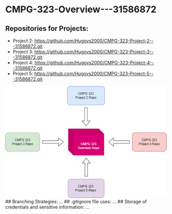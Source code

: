 # CMPG-323-Overview---31586872

## Repositories for Projects:
- Project 2: https://github.com/Hugovs2000/CMPG-323-Project-2---31586872.git
- Project 3: https://github.com/Hugovs2000/CMPG-323-Project-3---31586872.git
- Project 4: https://github.com/Hugovs2000/CMPG-323-Project-4---31586872.git
- Project 5: https://github.com/Hugovs2000/CMPG-323-Project-5---31586872.git

<img src="RepoDiagram.png" alt="Repo Diagram">
## Branching Strategies:
...
## .gitignore file uses:
...
## Storage of credentials and sensitive information:
...
